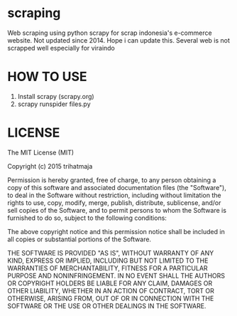 # scraping
Web scraping using python scrapy for scrap indonesia's e-commerce website. Not updated since 2014. Hope i can update this.
Several web is not scrapped well especially for viraindo

# HOW TO USE
 1. Install scrapy (scrapy.org)
 2. scrapy runspider files.py

# LICENSE
The MIT License (MIT)

Copyright (c) 2015 trihatmaja

Permission is hereby granted, free of charge, to any person obtaining a copy
of this software and associated documentation files (the "Software"), to deal
in the Software without restriction, including without limitation the rights
to use, copy, modify, merge, publish, distribute, sublicense, and/or sell
copies of the Software, and to permit persons to whom the Software is
furnished to do so, subject to the following conditions:

The above copyright notice and this permission notice shall be included in all
copies or substantial portions of the Software.

THE SOFTWARE IS PROVIDED "AS IS", WITHOUT WARRANTY OF ANY KIND, EXPRESS OR
IMPLIED, INCLUDING BUT NOT LIMITED TO THE WARRANTIES OF MERCHANTABILITY,
FITNESS FOR A PARTICULAR PURPOSE AND NONINFRINGEMENT. IN NO EVENT SHALL THE
AUTHORS OR COPYRIGHT HOLDERS BE LIABLE FOR ANY CLAIM, DAMAGES OR OTHER
LIABILITY, WHETHER IN AN ACTION OF CONTRACT, TORT OR OTHERWISE, ARISING FROM,
OUT OF OR IN CONNECTION WITH THE SOFTWARE OR THE USE OR OTHER DEALINGS IN THE
SOFTWARE.

